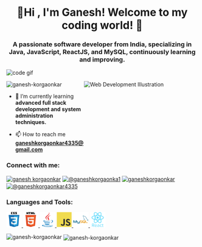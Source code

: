 <h1 align="center">👋Hi , I'm Ganesh! Welcome to my coding world! 🌟</h1>
<h3 align="center">A passionate software developer from India, specializing in Java, JavaScript, ReactJS, and MySQL, continuously learning and improving.</h3>

<img alt="code gif" src="https://user-images.githubusercontent.com/74038190/241765440-80728820-e06b-4f96-9c9e-9df46f0cc0a5.gif">

<p >
<img align="right" width="300" height="225" src="https://cdn.dribbble.com/users/1233499/screenshots/3850691/web-development.gif" alt="Web Development Illustration" >
</p>

<p align="left"> <img src="https://komarev.com/ghpvc/?username=ganesh-korgaonkar&label=Profile%20views&color=0e75b6&style=flat" alt="ganesh-korgaonkar" /> </p>

- 🌱 I’m currently learning **advanced full stack development and system administration techniques.**

- 📫 How to reach me **ganeshkorgaonkar4335@gmail.com**

<h3 align="left">Connect with me:</h3>
<p align="left">
<a href="https://linkedin.com/in/ganesh korgaonkar" target="blank"><img align="center" src="https://raw.githubusercontent.com/rahuldkjain/github-profile-readme-generator/master/src/images/icons/Social/linked-in-alt.svg" alt="ganesh korgaonkar" height="30" width="40" /></a>
<a href="https://www.hackerrank.com/@ganeshkorgaonka1" target="blank"><img align="center" src="https://raw.githubusercontent.com/rahuldkjain/github-profile-readme-generator/master/src/images/icons/Social/hackerrank.svg" alt="@ganeshkorgaonka1" height="30" width="40" /></a>
<a href="https://www.leetcode.com/ganeshkorgaonkar" target="blank"><img align="center" src="https://raw.githubusercontent.com/rahuldkjain/github-profile-readme-generator/master/src/images/icons/Social/leet-code.svg" alt="ganeshkorgaonkar" height="30" width="40" /></a>
<a href="https://www.hackerearth.com/@ganeshkorgaonkar4335" target="blank"><img align="center" src="https://raw.githubusercontent.com/rahuldkjain/github-profile-readme-generator/master/src/images/icons/Social/hackerearth.svg" alt="@ganeshkorgaonkar4335" height="30" width="40" /></a>
</p>


<h3 align="left">Languages and Tools:</h3>
<p align="left"> <a href="https://www.w3schools.com/css/" target="_blank" rel="noreferrer"> <img src="https://raw.githubusercontent.com/devicons/devicon/master/icons/css3/css3-original-wordmark.svg" alt="css3" width="40" height="40"/> </a> <a href="https://www.w3.org/html/" target="_blank" rel="noreferrer"> <img src="https://raw.githubusercontent.com/devicons/devicon/master/icons/html5/html5-original-wordmark.svg" alt="html5" width="40" height="40"/> </a> <a href="https://www.java.com" target="_blank" rel="noreferrer"> <img src="https://raw.githubusercontent.com/devicons/devicon/master/icons/java/java-original.svg" alt="java" width="40" height="40"/> </a> <a href="https://developer.mozilla.org/en-US/docs/Web/JavaScript" target="_blank" rel="noreferrer"> <img src="https://raw.githubusercontent.com/devicons/devicon/master/icons/javascript/javascript-original.svg" alt="javascript" width="40" height="40"/> </a> <a href="https://www.mysql.com/" target="_blank" rel="noreferrer"> <img src="https://raw.githubusercontent.com/devicons/devicon/master/icons/mysql/mysql-original-wordmark.svg" alt="mysql" width="40" height="40"/> </a> <a href="https://reactjs.org/" target="_blank" rel="noreferrer"> <img src="https://raw.githubusercontent.com/devicons/devicon/master/icons/react/react-original-wordmark.svg" alt="react" width="40" height="40"/> </a> </p>

<p><img align="left" src="https://github-readme-stats.vercel.app/api/top-langs?username=ganesh-korgaonkar&show_icons=true&locale=en&layout=compact" alt="ganesh-korgaonkar" /></p>

<p>&nbsp;<img align="center" src="https://github-readme-stats.vercel.app/api?username=ganesh-korgaonkar&show_icons=true&locale=en" alt="ganesh-korgaonkar" /></p>

<!-- ## Watch snake eating my github contributions -->

<!-- ![snake gif](https://github.com/GANESH-KORGAONKAR/GANESH-KORGAONKAR/blob/output/github-contribution-grid-snake.svg) -->



